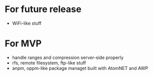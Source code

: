# For future release

- WiFi-like stuff

# For MVP

- handle ranges and compression server-side properly
- rfs, remote filesystem, ftp-like stuff
- anpm, oppm-like package managet built with AtomNET and AWP
